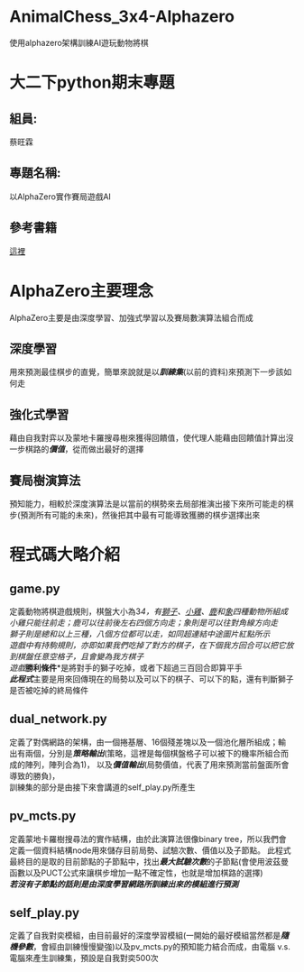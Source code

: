 # AnimalChess_3x4-Alphazero
使用alphazero架構訓練AI遊玩動物將棋
# 大二下python期末專題
## 組員:  
蔡旺霖  
## 專題名稱:  
以AlphaZero實作賽局遊戲AI
## 參考書籍  
[這裡](https://www.tenlong.com.tw/products/9789863126515)
# AlphaZero主要理念  
AlphaZero主要是由深度學習、加強式學習以及賽局數演算法組合而成  
## 深度學習  
用來預測最佳棋步的直覺，簡單來說就是以***訓練集***(以前的資料)來預測下一步該如何走  
## 強化式學習  
藉由自我對弈以及蒙地卡羅搜尋樹來獲得回饋值，使代理人能藉由回饋值計算出沒一步棋路的***價值***，從而做出最好的選擇  
## 賽局樹演算法  
預知能力，相較於深度演算法是以當前的棋勢來去局部推演出接下來所可能走的棋步(預測所有可能的未來)，然後把其中最有可能導致獲勝的棋步選擇出來  
# 程式碼大略介紹  
## game.py
定義動物將棋遊戲規則，棋盤大小為3*4，有[獅子](https://github.com/Stanley-Lius/AnimalChess_3x4-Alphazero/blob/main/piece4.png)、[小雞](https://github.com/Stanley-Lius/AnimalChess_3x4-Alphazero/blob/main/piece1.png)、[鹿](https://github.com/Stanley-Lius/AnimalChess_3x4-Alphazero/blob/main/piece3.png)和[象](https://github.com/Stanley-Lius/AnimalChess_3x4-Alphazero/blob/main/piece2.png)四種動物所組成  
小雞只能往前走；鹿可以往前後左右四個方向走；象則是可以往對角線方向走  
獅子則是總和以上三種，八個方位都可以走，如同超連結中途圖片紅點所示  
遊戲中有持駒規則，亦即如果我們吃掉了對方的棋子，在下個我方回合可以把它放到棋盤任意空格子，且會變為我方棋子  
遊戲***勝利條件***是將對手的獅子吃掉，或者下超過三百回合即算平手  
***此程式***主要是用來回傳現在的局勢以及可以下的棋子、可以下的點，還有判斷獅子是否被吃掉的終局條件  
## dual_network.py  
定義了對偶網路的架構，由一個捲基層、16個殘差塊以及一個池化層所組成；輸出有兩個，分別是***策略輸出***(策略，這裡是每個棋盤格子可以被下的機率所組合而成的陣列，陣列合為1)，  以及***價值輸出***(局勢價值，代表了用來預測當前盤面所會導致的勝負)，  
訓練集的部分是由接下來會講道的self_play.py所產生  
## pv_mcts.py  
定義蒙地卡羅樹搜尋法的實作結構，由於此演算法很像binary tree，所以我們會定義一個資料結構node用來儲存目前局勢、試驗次數、價值以及子節點。
此程式最終目的是取的目前節點的子節點中，找出***最大試驗次數***的子節點(會使用波茲曼函數以及PUCT公式來讓棋步增加一點不確定性，也就是增加棋路的選擇)  
***若沒有子節點的話則是由深度學習網路所訓練出來的模組進行預測***    
## self_play.py  
定義了自我對奕模組，由目前最好的深度學習模組(一開始的最好模組當然都是***隨機參數***，會經由訓練慢慢變強)以及pv_mcts.py的預知能力結合而成，由電腦
v.s. 電腦來產生訓練集，預設是自我對奕500次  

